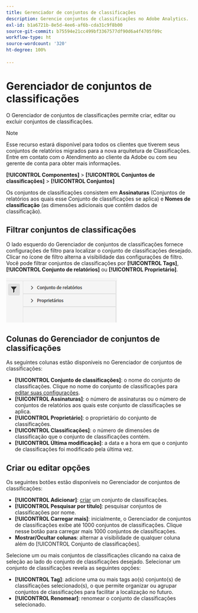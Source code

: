 ```yaml
---
title: Gerenciador de conjuntos de classificações
description: Gerencie conjuntos de classificações no Adobe Analytics.
exl-id: b1a6721b-8e5d-4ee6-af6b-cda31c9f8b00
source-git-commit: b75594e21cc499bf3367577df90d6a4f4705f09c
workflow-type: ht
source-wordcount: '320'
ht-degree: 100%

---
```


# Gerenciador de conjuntos de classificações

O Gerenciador de conjuntos de classificações permite criar, editar ou excluir conjuntos de classificações.

>[!NOTE]
>
>Esse recurso estará disponível para todos os clientes que tiverem seus conjuntos de relatórios migrados para a nova arquitetura de Classificações. Entre em contato com o Atendimento ao cliente da Adobe ou com seu gerente de conta para obter mais informações.

**[!UICONTROL Componentes]** > **[!UICONTROL Conjuntos de classificações]** > **[!UICONTROL Conjuntos]**

Os conjuntos de classificações consistem em **Assinaturas** (Conjuntos de relatórios aos quais esse Conjunto de classificações se aplica) e **Nomes de classificação** (as dimensões adicionais que contêm dados de classificação).

## Filtrar conjuntos de classificações

O lado esquerdo do Gerenciador de conjuntos de classificações fornece configurações de filtro para localizar o conjunto de classificações desejado. Clicar no ícone de filtro alterna a visibilidade das configurações de filtro. Você pode filtrar conjuntos de classificações por **[!UICONTROL Tags]**, **[!UICONTROL Conjunto de relatórios]** ou **[!UICONTROL Proprietário]**.

![Filtros de conjuntos de classificações](../assets/classification-set-filters.png)

## Colunas do Gerenciador de conjuntos de classificações

As seguintes colunas estão disponíveis no Gerenciador de conjuntos de classificações:

* **[!UICONTROL Conjunto de classificações]**: o nome do conjunto de classificações. Clique no nome do conjunto de classificações para [editar suas configurações](settings.md).
* **[!UICONTROL Assinaturas]**: o número de assinaturas ou o número de conjuntos de relatórios aos quais este conjunto de classificações se aplica.
* **[!UICONTROL Proprietário]**: o proprietário do conjunto de classificações.
* **[!UICONTROL Classificações]**: o número de dimensões de classificação que o conjunto de classificações contém.
* **[!UICONTROL Última modificação]**: a data e a hora em que o conjunto de classificações foi modificado pela última vez.

## Criar ou editar opções

Os seguintes botões estão disponíveis no Gerenciador de conjuntos de classificações:

* **[!UICONTROL Adicionar]**: [criar](create.md) um conjunto de classificações.
* **[!UICONTROL Pesquisar por título]**: pesquisar conjuntos de classificações por nome.
* **[!UICONTROL Carregar mais]**: inicialmente, o Gerenciador de conjuntos de classificações exibe até 1000 conjuntos de classificações. Clique nesse botão para carregar mais 1000 conjuntos de classificações.
* **Mostrar/Ocultar colunas**: alternar a visibilidade de qualquer coluna além do [!UICONTROL Conjunto de classificações].

Selecione um ou mais conjuntos de classificações clicando na caixa de seleção ao lado do conjunto de classificações desejado. Selecionar um conjunto de classificações revela as seguintes opções:

* **[!UICONTROL Tag]**: adicione uma ou mais tags ao(s) conjunto(s) de classificações selecionado(s), o que permite organizar ou agrupar conjuntos de classificações para facilitar a localização no futuro.
* **[!UICONTROL Renomear]**: renomear o conjunto de classificações selecionado.
